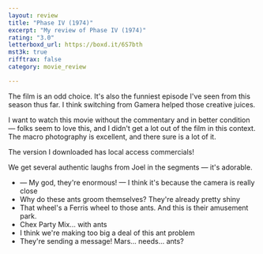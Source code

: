 ```yaml
---
layout: review
title: "Phase IV (1974)"
excerpt: "My review of Phase IV (1974)"
rating: "3.0"
letterboxd_url: https://boxd.it/6S7bth
mst3k: true
rifftrax: false
category: movie_review

---
```


The film is an odd choice. It's also the funniest episode I've seen from this season thus far. I think switching from Gamera helped those creative juices.

I want to watch this movie without the commentary and in better condition — folks seem to love this, and I didn't get a lot out of the film in this context. The macro photography is excellent, and there sure is a lot of it.

The version I downloaded has local access commercials!

We get several authentic laughs from Joel in the segments — it's adorable.

* — My god, they're enormous! — I think it's because the camera is really close
* Why do these ants groom themselves? They're already pretty shiny
* That wheel's a Ferris wheel to those ants. And this is their amusement park.
* Chex Party Mix... with ants
* I think we're making too big a deal of this ant problem
* They're sending a message! Mars... needs... ants?